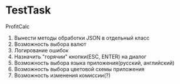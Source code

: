 # TestTask
ProfitCalc

1. Вынести методы обработки JSON в отдельный класс
2. Возможность выбора валют
3. Логирование ошибок
4. Назначить "горячии" кнопки(ESC, ENTER) на диалог
5. Возможность выбора языка приложения(русский, английский)
6. Возможность выбора цветовой схемы приложения
7. Возможность изменения комиссии(?)
